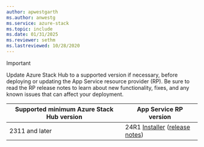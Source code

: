 ```yaml
---
author: apwestgarth
ms.author: anwestg
ms.service: azure-stack
ms.topic: include
ms.date: 01/31/2025
ms.reviewer: sethm
ms.lastreviewed: 10/28/2020
---
```

<!-- TODO - For each release: add AzS Hub build number, App Service RP version number, & corresponding App Service release notes text/link -->
> [!IMPORTANT]
> Update Azure Stack Hub to a supported version if necessary, before deploying or updating the App Service resource provider (RP). Be sure to read the RP release notes to learn about new functionality, fixes, and any known issues that can affect your deployment.
>
> | Supported minimum Azure Stack Hub version | App Service RP version |
> |-----|---|
> | 2311 and later | 24R1 [Installer](https://aka.ms/appsvcupdate24R1installer) ([release notes](../operator/app-service-release-notes-2024R1.md)) |
